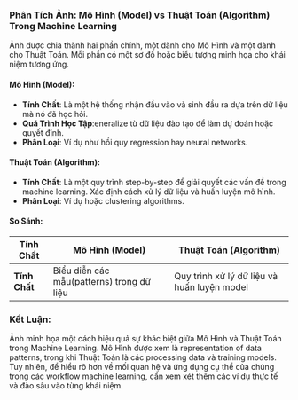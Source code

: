 ### Phân Tích Ảnh: Mô Hình (Model) vs Thuật Toán (Algorithm) Trong Machine Learning

Ảnh được chia thành hai phần chính, một dành cho Mô Hình và một dành cho Thuật Toán. Mỗi phần có một sơ đồ hoặc biểu tượng minh họa cho khái niệm tương ứng.

#### Mô Hình (Model):
- **Tính Chất**: Là một hệ thống nhận đầu vào và sinh đầu ra dựa trên dữ liệu mà nó đã học hỏi.
- **Quá Trình Học Tập**:eneralize từ dữ liệu đào tạo để làm dự đoán hoặc quyết định.
- **Phân Loại**: Ví dụ như hồi quy regression hay neural networks.

#### Thuật Toán (Algorithm):
- **Tính Chất**: Là một quy trình step-by-step để giải quyết các vấn đề trong machine learning. Xác định cách xử lý dữ liệu và huấn luyện mô hình.
- **Phân Loại**: Ví dụ hoặc clustering algorithms.

#### So Sánh:
| Tính Chất               | Mô Hình (Model)                     | Thuật Toán (Algorithm)                      |
|------------------------|-----------------------------------------|---------------------------------------|
| **Tính Chất**          | Biểu diễn các mẫu(patterns) trong dữ liệu | Quy trình xử lý dữ liệu và huấn luyện model   |

### Kết Luận:
Ảnh minh họa một cách hiệu quả sự khác biệt giữa Mô Hình và Thuật Toán trong Machine Learning. Mô Hình được xem là representation of data patterns, trong khi Thuật Toán là các  processing data và training models. Tuy nhiên, để hiểu rõ hơn về mối quan hệ và ứng dụng cụ thể của chúng trong các workflow machine learning, cần xem xét thêm các ví dụ thực tế và đào sâu vào từng khái niệm.

